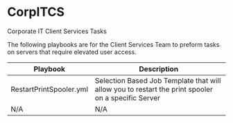 # CorpITCS
Corporate IT Client Services Tasks

The following playbooks are for the Client Services Team to preform tasks on servers that require elevated user access.

| Playbook | Description |
| ------------- | ------------- |
| RestartPrintSpooler.yml | Selection Based Job Template that will allow you to restart the print spooler on a specific Server  |
| N/A  | N/A  |
